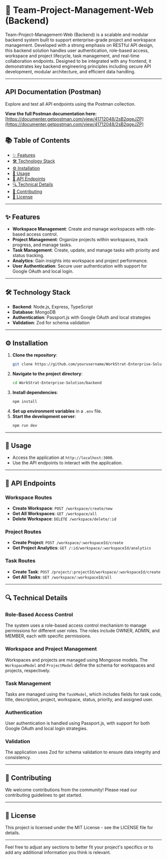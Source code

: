 # 🌟 Team-Project-Management-Web (Backend)

Team-Project-Management-Web (Backend) is a scalable and modular backend system built to support enterprise-grade project and workspace management. Developed with a strong emphasis on RESTful API design, this backend solution handles user authentication, role-based access, workspace and project lifecycle, task management, and real-time collaboration endpoints. Designed to be integrated with any frontend, it demonstrates key backend engineering principles including secure API development, modular architecture, and efficient data handling.

---
## API Documentation (Postman)
Explore and test all API endpoints using the Postman collection.

**View the full Postman documentation here:**  
[https://documenter.getpostman.com/view/41712048/2sB2qgeJZP](https://documenter.getpostman.com/view/41712048/2sB2qgeJZP)

## 📚 Table of Contents

- [✨ Features](#-features)
- [🛠️ Technology Stack](#️-technology-stack)
- [⚙️ Installation](#️-installation)
- [🚀 Usage](#-usage)
- [🔗 API Endpoints](#-api-endpoints)
- [🔍 Technical Details](#-technical-details)
- [🤝 Contributing](#-contributing)
- [📄 License](#-license)

---

## ✨ Features

- **Workspace Management**: Create and manage workspaces with role-based access control.
- **Project Management**: Organize projects within workspaces, track progress, and manage tasks.
- **Task Management**: Create, update, and manage tasks with priority and status tracking.
- **Analytics**: Gain insights into workspace and project performance.
- **User Authentication**: Secure user authentication with support for Google OAuth and local login.

---

## 🛠️ Technology Stack

- **Backend**: Node.js, Express, TypeScript
- **Database**: MongoDB
- **Authentication**: Passport.js with Google OAuth and local strategies
- **Validation**: Zod for schema validation

---

## ⚙️ Installation

1. **Clone the repository**:
   ```bash
   git clone https://github.com/yourusername/WorkStrat-Enterprise-Solution.git
   ```
2. **Navigate to the project directory**:
   ```bash
   cd WorkStrat-Enterprise-Solution/backend
   ```
3. **Install dependencies**:
   ```bash
   npm install
   ```
4. **Set up environment variables** in a `.env` file.
5. **Start the development server**:
   ```bash
   npm run dev
   ```

---

## 🚀 Usage

- Access the application at `http://localhost:3000`.
- Use the API endpoints to interact with the application.

---

## 🔗 API Endpoints

### Workspace Routes

- **Create Workspace**: `POST /workspace/create/new`
- **Get All Workspaces**: `GET /workspace/all`
- **Delete Workspace**: `DELETE /workspace/delete/:id`

### Project Routes

- **Create Project**: `POST /workspace/:workspaceId/create`
- **Get Project Analytics**: `GET /:id/workspace/:workspaceId/analytics`

### Task Routes

- **Create Task**: `POST /project/:projectId/workspace/:workspaceId/create`
- **Get All Tasks**: `GET /workspace/:workspaceId/all`

---

## 🔍 Technical Details

### Role-Based Access Control

The system uses a role-based access control mechanism to manage permissions for different user roles. The roles include OWNER, ADMIN, and MEMBER, each with specific permissions.

### Workspace and Project Management

Workspaces and projects are managed using Mongoose models. The `WorkspaceModel` and `ProjectModel` define the schema for workspaces and projects, respectively.

### Task Management

Tasks are managed using the `TaskModel`, which includes fields for task code, title, description, project, workspace, status, priority, and assigned user.

### Authentication

User authentication is handled using Passport.js, with support for both Google OAuth and local login strategies.

### Validation

The application uses Zod for schema validation to ensure data integrity and consistency.

---

## 🤝 Contributing

We welcome contributions from the community! Please read our contributing guidelines to get started.

---

## 📄 License

This project is licensed under the MIT License - see the LICENSE file for details.

---

Feel free to adjust any sections to better fit your project's specifics or to add any additional information you think is relevant.
